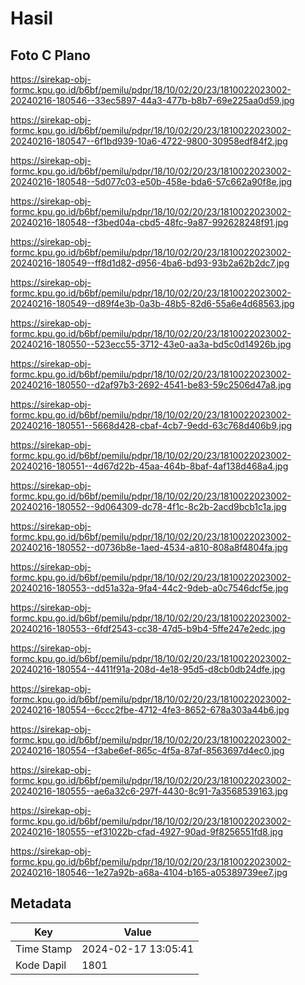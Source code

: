 # Hasil

## Foto C Plano

https://sirekap-obj-formc.kpu.go.id/b6bf/pemilu/pdpr/18/10/02/20/23/1810022023002-20240216-180546--33ec5897-44a3-477b-b8b7-69e225aa0d59.jpg

https://sirekap-obj-formc.kpu.go.id/b6bf/pemilu/pdpr/18/10/02/20/23/1810022023002-20240216-180547--6f1bd939-10a6-4722-9800-30958edf84f2.jpg

https://sirekap-obj-formc.kpu.go.id/b6bf/pemilu/pdpr/18/10/02/20/23/1810022023002-20240216-180548--5d077c03-e50b-458e-bda6-57c662a90f8e.jpg

https://sirekap-obj-formc.kpu.go.id/b6bf/pemilu/pdpr/18/10/02/20/23/1810022023002-20240216-180548--f3bed04a-cbd5-48fc-9a87-992628248f91.jpg

https://sirekap-obj-formc.kpu.go.id/b6bf/pemilu/pdpr/18/10/02/20/23/1810022023002-20240216-180549--ff8d1d82-d956-4ba6-bd93-93b2a62b2dc7.jpg

https://sirekap-obj-formc.kpu.go.id/b6bf/pemilu/pdpr/18/10/02/20/23/1810022023002-20240216-180549--d89f4e3b-0a3b-48b5-82d6-55a6e4d68563.jpg

https://sirekap-obj-formc.kpu.go.id/b6bf/pemilu/pdpr/18/10/02/20/23/1810022023002-20240216-180550--523ecc55-3712-43e0-aa3a-bd5c0d14926b.jpg

https://sirekap-obj-formc.kpu.go.id/b6bf/pemilu/pdpr/18/10/02/20/23/1810022023002-20240216-180550--d2af97b3-2692-4541-be83-59c2506d47a8.jpg

https://sirekap-obj-formc.kpu.go.id/b6bf/pemilu/pdpr/18/10/02/20/23/1810022023002-20240216-180551--5668d428-cbaf-4cb7-9edd-63c768d406b9.jpg

https://sirekap-obj-formc.kpu.go.id/b6bf/pemilu/pdpr/18/10/02/20/23/1810022023002-20240216-180551--4d67d22b-45aa-464b-8baf-4af138d468a4.jpg

https://sirekap-obj-formc.kpu.go.id/b6bf/pemilu/pdpr/18/10/02/20/23/1810022023002-20240216-180552--9d064309-dc78-4f1c-8c2b-2acd9bcb1c1a.jpg

https://sirekap-obj-formc.kpu.go.id/b6bf/pemilu/pdpr/18/10/02/20/23/1810022023002-20240216-180552--d0736b8e-1aed-4534-a810-808a8f4804fa.jpg

https://sirekap-obj-formc.kpu.go.id/b6bf/pemilu/pdpr/18/10/02/20/23/1810022023002-20240216-180553--dd51a32a-9fa4-44c2-9deb-a0c7546dcf5e.jpg

https://sirekap-obj-formc.kpu.go.id/b6bf/pemilu/pdpr/18/10/02/20/23/1810022023002-20240216-180553--6fdf2543-cc38-47d5-b9b4-5ffe247e2edc.jpg

https://sirekap-obj-formc.kpu.go.id/b6bf/pemilu/pdpr/18/10/02/20/23/1810022023002-20240216-180554--4411f91a-208d-4e18-95d5-d8cb0db24dfe.jpg

https://sirekap-obj-formc.kpu.go.id/b6bf/pemilu/pdpr/18/10/02/20/23/1810022023002-20240216-180554--6ccc2fbe-4712-4fe3-8652-678a303a44b6.jpg

https://sirekap-obj-formc.kpu.go.id/b6bf/pemilu/pdpr/18/10/02/20/23/1810022023002-20240216-180554--f3abe6ef-865c-4f5a-87af-8563697d4ec0.jpg

https://sirekap-obj-formc.kpu.go.id/b6bf/pemilu/pdpr/18/10/02/20/23/1810022023002-20240216-180555--ae6a32c6-297f-4430-8c91-7a3568539163.jpg

https://sirekap-obj-formc.kpu.go.id/b6bf/pemilu/pdpr/18/10/02/20/23/1810022023002-20240216-180555--ef31022b-cfad-4927-90ad-9f8256551fd8.jpg

https://sirekap-obj-formc.kpu.go.id/b6bf/pemilu/pdpr/18/10/02/20/23/1810022023002-20240216-180546--1e27a92b-a68a-4104-b165-a05389739ee7.jpg


## Metadata

| Key        | Value               |
| ---------- | ------------------- |
| Time Stamp | 2024-02-17 13:05:41 |
| Kode Dapil | 1801                |



